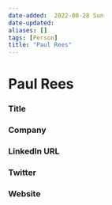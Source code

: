 ```yaml
---
date-added:  2022-08-28 Sun
date-updated: 
aliases: []
tags: [Person]
title: "Paul Rees"
---
```


# Paul Rees

### Title


### Company


### LinkedIn URL


### Twitter


### Website






